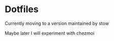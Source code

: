 # Dotfiles

Currently moving to a version maintained by stow

Maybe later I will experiment with chezmoi
